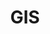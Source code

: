 ---
schema: default
title: GIS
organization: Lewisham Insight
notes: Interactive map of public GIS data
resources:
  - name: mapthat
    url: 'https://lbl.dynamicmaps.co.uk/MapThatWeb/Default.aspx'
    format: json
license: 'https://www.nationalarchives.gov.uk/doc/open-government-licence/version/3/'
category:
  - Geodata
maintainer: 'Lewisham Insight '
maintainer_email: insight-and-delivery@lewisham.gov.uk
---